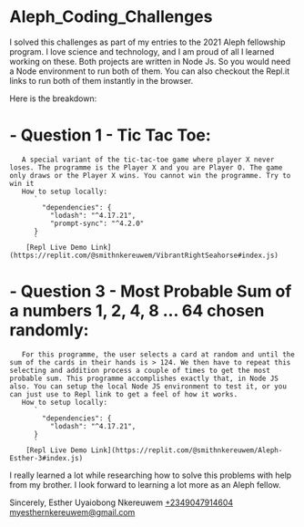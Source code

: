 # Aleph_Coding_Challenges
I solved this challenges as part of my entries to the 2021 Aleph fellowship program. I love science and technology, and I am proud of all I learned working on these. 
Both projects are written in Node Js. So you would need a Node environment to run both of them. You can also checkout the Repl.it links to run both of them instantly in the browser. 

Here is the breakdown:
  # - Question 1 - Tic Tac Toe:
       A special variant of the tic-tac-toe game where player X never loses. The programme is the Player X and you are Player O. The game only draws or the Player X wins. You cannot win the programme. Try to win it
       How to setup locally:
          `
            "dependencies": {
              "lodash": "^4.17.21",
              "prompt-sync": "^4.2.0"
          }
          `
        [Repl Live Demo Link](https://replit.com/@smithnkereuwem/VibrantRightSeahorse#index.js)
        
 # - Question 3 - Most Probable Sum of a numbers 1, 2, 4, 8 ... 64 chosen randomly:
       For this programme, the user selects a card at random and until the sum of the cards in their hands is > 124. We then have to repeat this selecting and addition process a couple of times to get the most probable sum. This programme accomplishes exactly that, in Node JS also. You can setup the local Node JS environment to test it, or you can just use to Repl link to get a feel of how it works.
       How to setup locally:
          `
            "dependencies": {
              "lodash": "^4.17.21",
          }
          `
        [Repl Live Demo Link](https://replit.com/@smithnkereuwem/Aleph-Esther-3#index.js)
        
        
I really learned a lot while researching how to solve this problems with help from my brother. I look forward to learning a lot more as an Aleph fellow.

Sincerely,
Esther Uyaiobong Nkereuwem
[+2349047914604](tel:+2349047914604)
[myesthernkereuwem@gmail.com](mailto:myesthernkereuwem@gmail.com)
